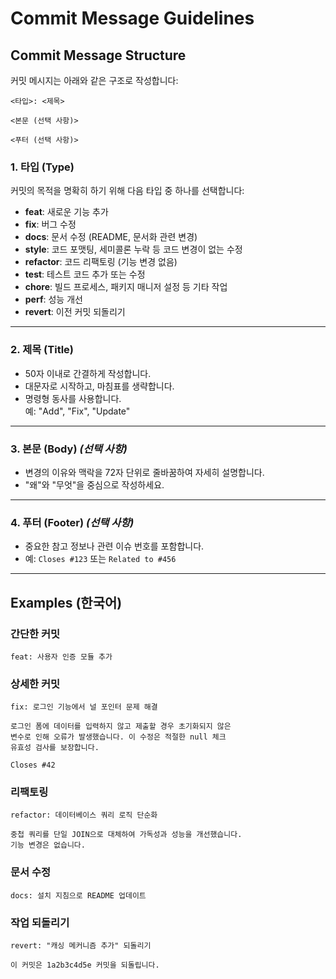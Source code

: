 # Commit Message Guidelines

## Commit Message Structure

커밋 메시지는 아래와 같은 구조로 작성합니다:

```
<타입>: <제목>

<본문 (선택 사항)>

<푸터 (선택 사항)>
```

### 1. **타입 (Type)**
커밋의 목적을 명확히 하기 위해 다음 타입 중 하나를 선택합니다:

- **feat**: 새로운 기능 추가
- **fix**: 버그 수정
- **docs**: 문서 수정 (README, 문서화 관련 변경)
- **style**: 코드 포맷팅, 세미콜론 누락 등 코드 변경이 없는 수정
- **refactor**: 코드 리팩토링 (기능 변경 없음)
- **test**: 테스트 코드 추가 또는 수정
- **chore**: 빌드 프로세스, 패키지 매니저 설정 등 기타 작업
- **perf**: 성능 개선
- **revert**: 이전 커밋 되돌리기

---

### 2. **제목 (Title)**
- 50자 이내로 간결하게 작성합니다.
- 대문자로 시작하고, 마침표를 생략합니다.
- 명령형 동사를 사용합니다.  
  예: "Add", "Fix", "Update"

---

### 3. **본문 (Body)** _(선택 사항)_
- 변경의 이유와 맥락을 72자 단위로 줄바꿈하여 자세히 설명합니다.
- "왜"와 "무엇"을 중심으로 작성하세요.

---

### 4. **푸터 (Footer)** _(선택 사항)_
- 중요한 참고 정보나 관련 이슈 번호를 포함합니다.
- 예: `Closes #123` 또는 `Related to #456`

---

## Examples (한국어)

### 간단한 커밋
```
feat: 사용자 인증 모듈 추가
```

### 상세한 커밋
```
fix: 로그인 기능에서 널 포인터 문제 해결

로그인 폼에 데이터를 입력하지 않고 제출할 경우 초기화되지 않은
변수로 인해 오류가 발생했습니다. 이 수정은 적절한 null 체크
유효성 검사를 보장합니다.

Closes #42
```

### 리팩토링
```
refactor: 데이터베이스 쿼리 로직 단순화

중첩 쿼리를 단일 JOIN으로 대체하여 가독성과 성능을 개선했습니다.
기능 변경은 없습니다.
```

### 문서 수정
```
docs: 설치 지침으로 README 업데이트
```

### 작업 되돌리기
```
revert: "캐싱 메커니즘 추가" 되돌리기

이 커밋은 1a2b3c4d5e 커밋을 되돌립니다.
```